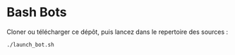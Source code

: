 # Bash Bots

Cloner ou télécharger ce dépôt, puis lancez dans le repertoire des sources :

```shell
./launch_bot.sh
```
